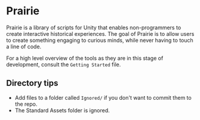 # Prairie
Prairie is a library of scripts for Unity that enables non-programmers to create interactive historical experiences. The goal of  Prairie is to allow users to create something engaging to curious minds, while never having to touch a line of code.

For a high level overview of the tools as they are in this stage of development, consult the `Getting Started` file.

## Directory tips
* Add files to a folder called `Ignored/` if you don't want to commit them to the repo.
* The Standard Assets folder is ignored.